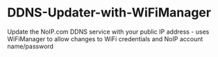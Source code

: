# DDNS-Updater-with-WiFiManager
Update the NoIP.com DDNS service with your public IP address - uses WiFiManager to allow changes to WiFi credentials and NoIP account name/password 
